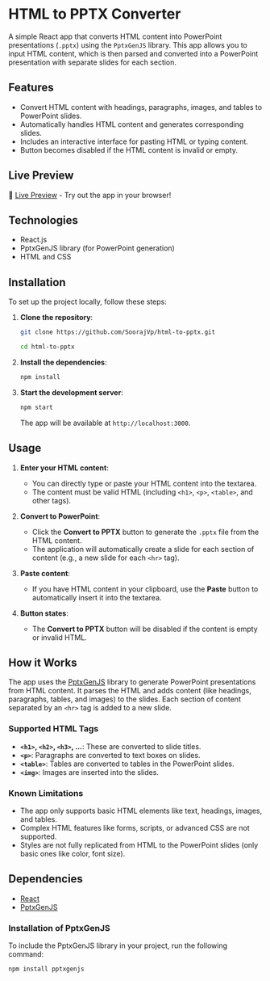 # HTML to PPTX Converter

A simple React app that converts HTML content into PowerPoint presentations (`.pptx`) using the `PptxGenJS` library. This app allows you to input HTML content, which is then parsed and converted into a PowerPoint presentation with separate slides for each section.

## Features

- Convert HTML content with headings, paragraphs, images, and tables to PowerPoint slides.
- Automatically handles HTML content and generates corresponding slides.
- Includes an interactive interface for pasting HTML or typing content.
- Button becomes disabled if the HTML content is invalid or empty.

## Live Preview

🎉 [Live Preview](https://soorajvp.github.io/html-to-pptx/) - Try out the app in your browser!

## Technologies

- React.js
- PptxGenJS library (for PowerPoint generation)
- HTML and CSS

## Installation

To set up the project locally, follow these steps:

1. **Clone the repository**:
    ```bash
    git clone https://github.com/SoorajVp/html-to-pptx.git
    
    cd html-to-pptx
    ```

2. **Install the dependencies**:
    ```bash
    npm install
    ```

3. **Start the development server**:
    ```bash
    npm start
    ```

    The app will be available at `http://localhost:3000`.

## Usage

1. **Enter your HTML content**:
    - You can directly type or paste your HTML content into the textarea.
    - The content must be valid HTML (including `<h1>`, `<p>`, `<table>`, and other tags).
  
2. **Convert to PowerPoint**:
    - Click the **Convert to PPTX** button to generate the `.pptx` file from the HTML content.
    - The application will automatically create a slide for each section of content (e.g., a new slide for each `<hr>` tag).

3. **Paste content**:
    - If you have HTML content in your clipboard, use the **Paste** button to automatically insert it into the textarea.

4. **Button states**:
    - The **Convert to PPTX** button will be disabled if the content is empty or invalid HTML.

## How it Works

The app uses the [PptxGenJS](https://gitbrent.github.io/PptxGenJS/docs/html-to-powerpoint/) library to generate PowerPoint presentations from HTML content. It parses the HTML and adds content (like headings, paragraphs, tables, and images) to the slides. Each section of content separated by an `<hr>` tag is added to a new slide.

### Supported HTML Tags

- **`<h1>`, `<h2>`, `<h3>`, ...**: These are converted to slide titles.
- **`<p>`**: Paragraphs are converted to text boxes on slides.
- **`<table>`**: Tables are converted to tables in the PowerPoint slides.
- **`<img>`**: Images are inserted into the slides.

### Known Limitations

- The app only supports basic HTML elements like text, headings, images, and tables.
- Complex HTML features like forms, scripts, or advanced CSS are not supported.
- Styles are not fully replicated from HTML to the PowerPoint slides (only basic ones like color, font size).

## Dependencies

- [React](https://reactjs.org/)
- [PptxGenJS](https://gitbrent.github.io/PptxGenJS/docs/html-to-powerpoint/)

### Installation of PptxGenJS

To include the PptxGenJS library in your project, run the following command:

```bash
npm install pptxgenjs
